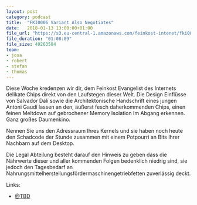 ```yaml
---
layout: post
category: podcast
title:  "FKI0006 Variant Also Negotiates"
date:   2018-01-13 13:00:00+01:00
file_url: "https://s3.eu-central-1.amazonaws.com/feinkost-intenet/fki0003.mp3"
file_duration: "01:08:09"
file_size: 49263584
team:
- josa
- robert
- stefan
- thomas
---
```


Diese Woche kredenzen wir dir, dem Feinkost Evangelist des Internets delikate Chips direkt von den Laufstegen dieser Welt. Die Design Einflüsse von Salvador Dalí sowie die Architektonische Handschrift eines jungen Antoni Gaudí lassen an den, äußerst fesch daherkommenden Chips, einen feinen Meltdown auf gebrochener Memory Isolation Im Abgang erkennen. Ganz großes Daumenkino.

Nennen Sie uns den Adressraum Ihres Kernels und sie haben noch heute den Schadcode der Stunde zusammen mit einem Potpourri an Bits Ihrer Nachbarn auf dem Desktop.

Die Legal Abteilung besteht darauf den Hinweis zu geben dass die Nährwerte dieser und aller kommenden Folgen bedenklich niedrig sind, sie jedoch den Tagesbedarf an Nahrungsmittelherstellungsfördermaschinengetriebfetten zuverlässig deckt.

Links:

- [@TBD](@TBD)
